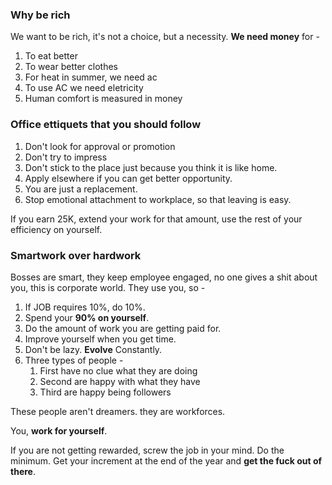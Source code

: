 ### Why be rich

We want to be rich, it's not a choice, but a necessity.
**We need money** for - 

1. To eat better
2. To wear better clothes
3. For heat in summer, we need ac
4. To use AC we need eletricity
5. Human comfort is measured in money

### Office ettiquets that you should follow

1. Don't look for approval or promotion
2. Don't try to impress
3. Don't stick to the place just because you think it is like home.
4. Apply elsewhere if you can get better opportunity.
5. You are just a replacement.
6. Stop emotional attachment to workplace, so that leaving is easy.

If you earn 25K, extend your work for that amount,
use the rest of your efficiency on yourself.

### Smartwork over hardwork

Bosses are smart, they keep employee engaged,
no one gives a shit about you, this is corporate world.
They use you, so -

1. If JOB requires 10%, do 10%.
2. Spend your **90% on yourself**.
3. Do the amount of work you are getting paid for.
4. Improve yourself when you get time.
5. Don't be lazy. **Evolve** Constantly.
6. Three types of people - 
    1. First have no clue what they are doing
    2. Second are happy with what they have
    3. Third are happy being followers

These people aren't dreamers. they are workforces.

You, **work for yourself**.

If you are not getting rewarded, screw the job in your mind.
Do the minimum.
Get your increment at the end of the year and **get the fuck out of there**.